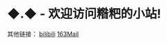 # ◆.◆ - 欢迎访问糌粑的小站!

其他链接：
[bilibili](https://space.bilibili.com/156494172)
[163Mail](mailto:zambar@163.com)

